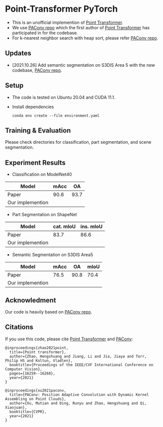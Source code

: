 # Point-Transformer PyTorch

* This is an unofficial implemention of [Point Transformer](https://arxiv.org/abs/2012.09164).
* We use [PAConv repo](https://github.com/CVMI-Lab/PAConv) which the first author of [Point Transformer](https://arxiv.org/abs/2012.09164) has participated in for the codebase.
* For k-nearest neighbor search with heap sort, please refer [PAConv repo](https://github.com/CVMI-Lab/PAConv).


## Updates

* [2021.10.26] Add semantic segmentation on S3DIS Area 5 with the new codebase, [PAConv repo](https://github.com/CVMI-Lab/PAConv).


## Setup

* The code is tested on Ubuntu 20.04 and CUDA 11.1.
* Install dependencies

  `conda env create --file environment.yaml`


## Training & Evaluation

Please check directories for classification, part segmentation, and scene segmentation.


## Experiment Results

- Classification on ModelNet40

|Model | mAcc | OA |
|-------| ------| -------|
|Paper| 90.6 | 93.7 |
|Our implemention |  |  |

- Part Segmentation on ShapeNet

|Model | cat. mIoU | ins. mIoU |
|-------| ------| -------|
|Paper| 83.7 | 86.6 |
|Our implemention |  |  |


- Semantic Segmentation on S3DIS Area5

|Model | mAcc | OA | mIoU |
|-------| ------| ----| -------|
|Paper| 76.5 | 90.8 | 70.4 |
|Our implemention |  |  |  |


## Acknowledment
Our code is heavily based on [PAConv repo](https://github.com/CVMI-Lab/PAConv).


## Citations

If you use this code, please cite [Point Transformer](https://arxiv.org/abs/2012.09164) and [PAConv](https://arxiv.org/abs/2103.14635):
```
@inproceedings{zhao2021point,
  title={Point transformer},
  author={Zhao, Hengshuang and Jiang, Li and Jia, Jiaya and Torr, Philip HS and Koltun, Vladlen},
  booktitle={Proceedings of the IEEE/CVF International Conference on Computer Vision},
  pages={16259--16268},
  year={2021}
}
```
```
@inproceedings{xu2021paconv,
  title={PAConv: Position Adaptive Convolution with Dynamic Kernel Assembling on Point Clouds},
  author={Xu, Mutian and Ding, Runyu and Zhao, Hengshuang and Qi, Xiaojuan},
  booktitle={CVPR},
  year={2021}
}
```